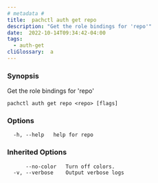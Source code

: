 ```yaml
---
# metadata # 
title:  pachctl auth get repo
description: "Get the role bindings for 'repo'"
date:  2022-10-14T09:34:42-04:00
tags:
  - auth-get
cliGlossary:  a
---
```


### Synopsis

Get the role bindings for 'repo'

```
pachctl auth get repo <repo> [flags]
```

### Options

```
  -h, --help   help for repo
```

### Inherited Options

```
      --no-color   Turn off colors.
  -v, --verbose    Output verbose logs
```

